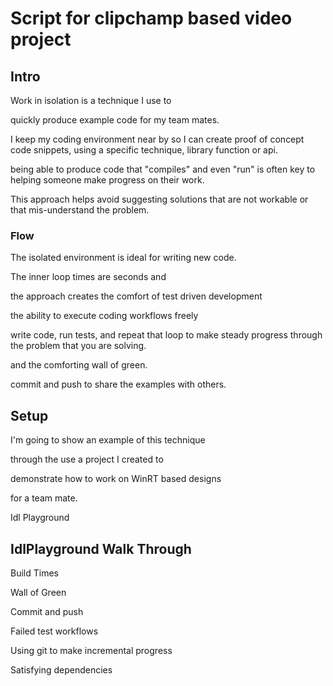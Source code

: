 # Script for clipchamp based video project

## Intro

Work in isolation is a technique I use to

quickly produce example code for my team mates.

I keep my coding environment near by so I can
create proof of concept code snippets, using
a specific technique, library function or api.

being able to produce code that "compiles" and even
"run" is often key to helping someone make progress
on their work.

This approach helps avoid suggesting solutions that
are not workable or that mis-understand the problem.

### Flow

The isolated environment is ideal for writing new code.

The inner loop times are seconds and

the approach creates the comfort of test driven development

the ability to execute coding workflows freely

write code, run tests, and repeat that loop to make steady progress through
the problem that you are solving.

and the comforting wall of green.

commit and push to share the examples with others.

## Setup

I'm going to show an example of this technique

through the use a project I created to

demonstrate how to work on WinRT based designs

for a team mate.

Idl Playground

## IdlPlayground Walk Through

Build Times

Wall of Green

Commit and push

Failed test workflows

Using git to make incremental progress

Satisfying dependencies

